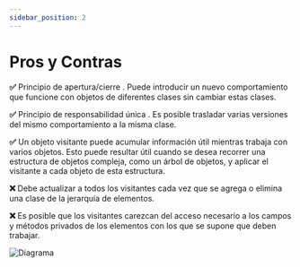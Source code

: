 ```yaml
---
sidebar_position: 2
---
```

# Pros y Contras
**✅** Principio de apertura/cierre . Puede introducir un nuevo comportamiento que funcione con objetos de diferentes clases sin cambiar estas clases.

**✅** Principio de responsabilidad única . Es posible trasladar varias versiones del mismo comportamiento a la misma clase.

**✅** Un objeto visitante puede acumular información útil mientras trabaja con varios objetos. Esto puede resultar útil cuando se desea recorrer una estructura de objetos compleja, como un árbol de objetos, y aplicar el visitante a cada objeto de esta estructura.

**❌** Debe actualizar a todos los visitantes cada vez que se agrega o elimina una clase de la jerarquía de elementos.

**❌** Es posible que los visitantes carezcan del acceso necesario a los campos y métodos privados de los elementos con los que se supone que deben trabajar.

![Diagrama](https://refactoring.guru/images/patterns/content/visitor/visitor.png)